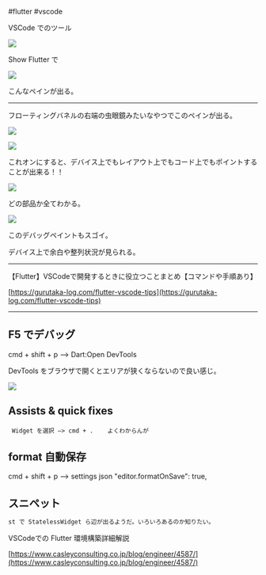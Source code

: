 #flutter  #vscode 

VSCode でのツール

![](image-kn9itgbt.png)

Show Flutter で

![](image-kn9itu27.png)

こんなペインが出る。

---

フローティングバネルの右端の虫眼鏡みたいなやつでこのペインが出る。

![](image-kn9iuhlt.png)

![](image-kn9iuoqt.png)

これオンにすると、デバイス上でもレイアウト上でもコード上でもポイントすることが出来る！！

![](image-kn9iv3cm.png)

どの部品か全てわかる。

![](image-kn9ivwnn.png)

このデバッグペイントもスゴイ。

デバイス上で余白や整列状況が見られる。

---
【Flutter】VSCodeで開発するときに役立つことまとめ【コマンドや手順あり】

[https://gurutaka-log.com/flutter-vscode-tips](https://gurutaka-log.com/flutter-vscode-tips)

---

## F5 でデバッグ

cmd + shift + p —> Dart:Open DevTools

DevTools をブラウザで開くとエリアが狭くならないので良い感じ。

![](image-kn9m8e8q.png)

## Assists & quick fixes

     Widget を選択 —> cmd + .    よくわからんが

## format 自動保存

cmd + shift + p —> settings json     "editor.formatOnSave": true,

## スニペット

```bash
st で StatelessWidget ら辺が出るようだ。いろいろあるのか知りたい。
```

VSCodeでの Flutter 環境構築詳細解説

[https://www.casleyconsulting.co.jp/blog/engineer/4587/](https://www.casleyconsulting.co.jp/blog/engineer/4587/)

